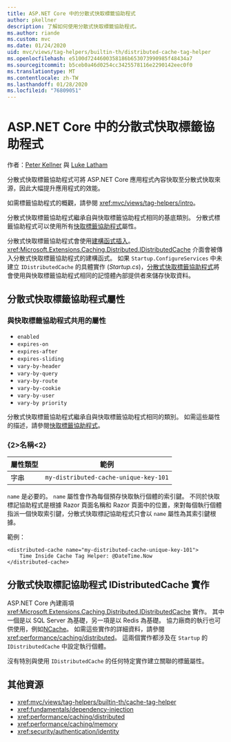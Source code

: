 ```yaml
---
title: ASP.NET Core 中的分散式快取標籤協助程式
author: pkellner
description: 了解如何使用分散式快取標籤協助程式。
ms.author: riande
ms.custom: mvc
ms.date: 01/24/2020
uid: mvc/views/tag-helpers/builtin-th/distributed-cache-tag-helper
ms.openlocfilehash: e5100d7244600358186b653073990985f48434a7
ms.sourcegitcommit: b5ceb0a46d0254cc3425578116e2290142eec0f0
ms.translationtype: MT
ms.contentlocale: zh-TW
ms.lasthandoff: 01/28/2020
ms.locfileid: "76809051"
---
```

# <a name="distributed-cache-tag-helper-in-aspnet-core"></a>ASP.NET Core 中的分散式快取標籤協助程式

作者：[Peter Kellner](https://peterkellner.net) 與 [Luke Latham](https://github.com/guardrex)

分散式快取標籤協助程式可將 ASP.NET Core 應用程式內容快取至分散式快取來源，因此大幅提升應用程式的效能。

如需標籤協助程式的概觀，請參閱 <xref:mvc/views/tag-helpers/intro>。

分散式快取標籤協助程式繼承自與快取標籤協助程式相同的基底類別。 分散式標籤協助程式可以使用所有[快取標籤協助程式](xref:mvc/views/tag-helpers/builtin-th/cache-tag-helper)屬性。

分散式快取標籤協助程式會使用[建構函式插入](xref:fundamentals/dependency-injection#constructor-injection-behavior)。 <xref:Microsoft.Extensions.Caching.Distributed.IDistributedCache> 介面會被傳入分散式快取標籤協助程式的建構函式。 如果 `Startup.ConfigureServices` 中未建立 `IDistributedCache` 的具體實作 (*Startup.cs*)，[分散式快取標籤協助程式](xref:mvc/views/tag-helpers/builtin-th/cache-tag-helper)將會使用與快取標籤協助程式相同的記憶體內部提供者來儲存快取資料。

## <a name="distributed-cache-tag-helper-attributes"></a>分散式快取標籤協助程式屬性

### <a name="attributes-shared-with-the-cache-tag-helper"></a>與快取標籤協助程式共用的屬性

* `enabled`
* `expires-on`
* `expires-after`
* `expires-sliding`
* `vary-by-header`
* `vary-by-query`
* `vary-by-route`
* `vary-by-cookie`
* `vary-by-user`
* `vary-by priority`

分散式快取標籤協助程式繼承自與快取標籤協助程式相同的類別。 如需這些屬性的描述，請參閱[快取標籤協助程式](xref:mvc/views/tag-helpers/builtin-th/cache-tag-helper)。

### <a name="name"></a>{2&gt;名稱&lt;2}

| 屬性類型 | 範例                               |
| -------------- | ------------------------------------- |
| 字串         | `my-distributed-cache-unique-key-101` |

`name` 是必要的。 `name` 屬性會作為每個預存快取執行個體的索引鍵。 不同於快取標記協助程式是根據 Razor 頁面名稱和 Razor 頁面中的位置，來對每個執行個體指派一個快取索引鍵，分散式快取標記協助程式只會以 `name` 屬性為其索引鍵根據。

範例：

```cshtml
<distributed-cache name="my-distributed-cache-unique-key-101">
    Time Inside Cache Tag Helper: @DateTime.Now
</distributed-cache>
```

## <a name="distributed-cache-tag-helper-idistributedcache-implementations"></a>分散式快取標記協助程式 IDistributedCache 實作

ASP.NET Core 內建兩項 <xref:Microsoft.Extensions.Caching.Distributed.IDistributedCache> 實作。 其中一個是以 SQL Server 為基礎，另一項是以 Redis 為基礎。 協力廠商的執行也可供使用，例如[NCache](http://www.alachisoft.com/ncache/aspnet-core-idistributedcache-ncache.html)。 如需這些實作的詳細資料，請參閱<xref:performance/caching/distributed>。 這兩個實作都涉及在 `Startup` 的 `IDistributedCache` 中設定執行個體。

沒有特別與使用 `IDistributedCache` 的任何特定實作建立關聯的標籤屬性。

## <a name="additional-resources"></a>其他資源

* <xref:mvc/views/tag-helpers/builtin-th/cache-tag-helper>
* <xref:fundamentals/dependency-injection>
* <xref:performance/caching/distributed>
* <xref:performance/caching/memory>
* <xref:security/authentication/identity>
